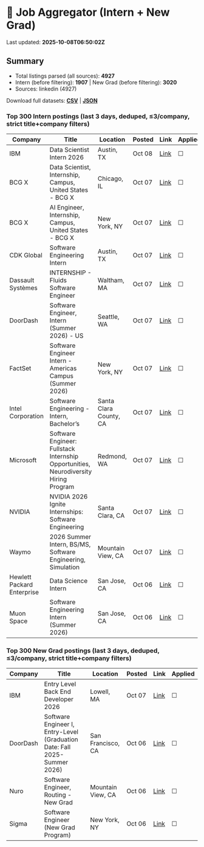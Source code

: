 # 🔎 Job Aggregator (Intern + New Grad)

Last updated: **2025-10-08T06:50:02Z**

## Summary
- Total listings parsed (all sources): **4927**
- Intern (before filtering): **1907** | New Grad (before filtering): **3020**
- Sources: linkedin (4927)

Download full datasets: **[CSV](data/jobs.csv)** | **[JSON](data/jobs.json)**

### Top 300 Intern postings (last 3 days, deduped, ≤3/company, strict title+company filters)
| Company | Title | Location | Posted | Link | Applied |
|---|---|---|---|---|---|
| IBM | Data Scientist Intern 2026 | Austin, TX | Oct 08 | [Link](https://www.linkedin.com/jobs/view/data-scientist-intern-2026-at-ibm-4309507812?position=3&pageNum=0&refId=1CwzMk434Hdw6frGf%2Fc49Q%3D%3D&trackingId=cY%2BU5imJV7zXxI%2Fm%2BsjWUg%3D%3D) | ☐ |
| BCG X | Data Scientist, Internship, Campus, United States - BCG X | Chicago, IL | Oct 07 | [Link](https://www.linkedin.com/jobs/view/data-scientist-internship-campus-united-states-bcg-x-at-bcg-x-4310968910?position=9&pageNum=0&refId=PNnFD%2FgXxLhHTKlucZs7hQ%3D%3D&trackingId=1JsEPBvKI70tq5VcvkCTSA%3D%3D) | ☐ |
| BCG X | AI Engineer, Internship, Campus, United States - BCG X | New York, NY | Oct 07 | [Link](https://www.linkedin.com/jobs/view/ai-engineer-internship-campus-united-states-bcg-x-at-bcg-x-4310961967?position=3&pageNum=0&refId=4Yh4FGnki%2FXdwm7ew%2Bk%2BZw%3D%3D&trackingId=BpVN9wm5D6WHZjab23B6EA%3D%3D) | ☐ |
| CDK Global | Software Engineering Intern | Austin, TX | Oct 07 | [Link](https://www.linkedin.com/jobs/view/software-engineering-intern-at-cdk-global-4300941320?position=9&pageNum=0&refId=EZDCOW7xrwK03wqJ4xr1tg%3D%3D&trackingId=JLIlVwrpOoBrhh3aq9IsEQ%3D%3D) | ☐ |
| Dassault Systèmes | INTERNSHIP - Fluids Software Engineer | Waltham, MA | Oct 07 | [Link](https://www.linkedin.com/jobs/view/internship-fluids-software-engineer-at-dassault-syst%C3%A8mes-4311182866?position=10&pageNum=5&refId=Aa%2ByYnxAxFvqrdZ40GAAqA%3D%3D&trackingId=aPAKRuT%2FB0ccKFGco7fIig%3D%3D) | ☐ |
| DoorDash | Software Engineer, Intern (Summer 2026) - US | Seattle, WA | Oct 07 | [Link](https://www.linkedin.com/jobs/view/software-engineer-intern-summer-2026-us-at-doordash-4310050609?position=1&pageNum=2&refId=jXiTJv51v%2FlFjtIoKnNuaA%3D%3D&trackingId=Ayl%2BYGLZG%2FKJrJHjXzWrzQ%3D%3D) | ☐ |
| FactSet | Software Engineer Intern - Americas Campus (Summer 2026) | New York, NY | Oct 07 | [Link](https://www.linkedin.com/jobs/view/software-engineer-intern-americas-campus-summer-2026-at-factset-4299242631?position=2&pageNum=2&refId=AjNelaywB4uxrO%2BHQD7uqg%3D%3D&trackingId=7qi1Ghvi58GEFM%2FBWHSU2w%3D%3D) | ☐ |
| Intel Corporation | Software Engineering -  Intern, Bachelor’s | Santa Clara County, CA | Oct 07 | [Link](https://www.linkedin.com/jobs/view/software-engineering-intern-bachelor%E2%80%99s-at-intel-corporation-4310961725?position=7&pageNum=7&refId=spPEc0jPnXW6hH2WNwUwBA%3D%3D&trackingId=gbKzRTY5JIBuPUjR8k4mKg%3D%3D) | ☐ |
| Microsoft | Software Engineer: Fullstack Internship Opportunities, Neurodiversity Hiring Program | Redmond, WA | Oct 07 | [Link](https://www.linkedin.com/jobs/view/software-engineer-fullstack-internship-opportunities-neurodiversity-hiring-program-at-microsoft-4311378487?position=7&pageNum=7&refId=%2FB7%2FxjRMeOs1sNlYdF4p6A%3D%3D&trackingId=a0v3rsSvUcy02ZxRRZMfcg%3D%3D) | ☐ |
| NVIDIA | NVIDIA 2026 Ignite Internships: Software Engineering | Santa Clara, CA | Oct 07 | [Link](https://www.linkedin.com/jobs/view/nvidia-2026-ignite-internships-software-engineering-at-nvidia-4310062958?position=9&pageNum=5&refId=yAEyUpTrXiiHcx7scLXISA%3D%3D&trackingId=llv15GUP0dIY1kzNsu23nw%3D%3D) | ☐ |
| Waymo | 2026 Summer Intern, BS/MS, Software Engineering, Simulation | Mountain View, CA | Oct 07 | [Link](https://www.linkedin.com/jobs/view/2026-summer-intern-bs-ms-software-engineering-simulation-at-waymo-4300782879?position=9&pageNum=5&refId=bV%2BztxqUT3gbyiYDaezTCQ%3D%3D&trackingId=JWY9OgAHu9EYOWrBORbFtQ%3D%3D) | ☐ |
| Hewlett Packard Enterprise | Data Science Intern | San Jose, CA | Oct 06 | [Link](https://www.linkedin.com/jobs/view/data-science-intern-at-hewlett-packard-enterprise-4310805411?position=4&pageNum=2&refId=eeFGJy33HcPi0ebYU1MEXQ%3D%3D&trackingId=1eGIseTvpf0VLM37ULYDQQ%3D%3D) | ☐ |
| Muon Space | Software Engineering Intern (Summer 2026) | San Jose, CA | Oct 06 | [Link](https://www.linkedin.com/jobs/view/software-engineering-intern-summer-2026-at-muon-space-4310873614?position=4&pageNum=5&refId=OWDIIobFQ9HwF66hufyxlA%3D%3D&trackingId=P9TtRdlWNuZBa9h7D7CdRw%3D%3D) | ☐ |

### Top 300 New Grad postings (last 3 days, deduped, ≤3/company, strict title+company filters)
| Company | Title | Location | Posted | Link | Applied |
|---|---|---|---|---|---|
| IBM | Entry Level Back End Developer 2026 | Lowell, MA | Oct 07 | [Link](https://www.linkedin.com/jobs/view/entry-level-back-end-developer-2026-at-ibm-4290969293?position=7&pageNum=2&refId=ZemxDz%2BFaGF1fxqqNI2Vrg%3D%3D&trackingId=FFuu3r63DzFlkJ6fCHHBzw%3D%3D) | ☐ |
| DoorDash | Software Engineer I, Entry-Level (Graduation Date: Fall 2025-Summer 2026) | San Francisco, CA | Oct 06 | [Link](https://www.linkedin.com/jobs/view/software-engineer-i-entry-level-graduation-date-fall-2025-summer-2026-at-doordash-4309202142?position=9&pageNum=7&refId=YB9eLtmsgloJdYWtPZuu3w%3D%3D&trackingId=GZGvH9b9wsDibAeYtSli1A%3D%3D) | ☐ |
| Nuro | Software Engineer, Routing - New Grad | Mountain View, CA | Oct 06 | [Link](https://www.linkedin.com/jobs/view/software-engineer-routing-new-grad-at-nuro-4265604833?position=7&pageNum=0&refId=dYP4MqfFlBqU%2B%2BFvtSn67w%3D%3D&trackingId=d8RfnhXTtCDLeh4MRXKLmA%3D%3D) | ☐ |
| Sigma | Software Engineer (New Grad Program) | New York, NY | Oct 06 | [Link](https://www.linkedin.com/jobs/view/software-engineer-new-grad-program-at-sigma-4300835147?position=7&pageNum=0&refId=v01phJU91qpMfNhATJzBjg%3D%3D&trackingId=IBcloWweDp4B0ECjZze2Qw%3D%3D) | ☐ |
